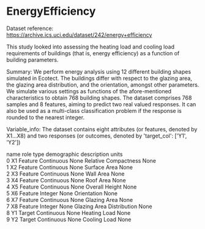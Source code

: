 # EnergyEfficiency

Dataset reference: https://archive.ics.uci.edu/dataset/242/energy+efficiency

This study looked into assessing the heating load and cooling load requirements of buildings (that is, energy efficiency) as a function of building parameters.

Summary: We perform energy analysis using 12 different building shapes simulated in Ecotect. The buildings differ with respect to the glazing area, the glazing area distribution, and the orientation, amongst other parameters. We simulate various settings as functions of the afore-mentioned characteristics to obtain 768 building shapes. The dataset comprises 768 samples and 8 features, aiming to predict two real valued responses. It can also be used as a multi-class classification problem if the response is rounded to the nearest integer.

Variable_info: The dataset contains eight attributes (or features, denoted by X1...X8) and two responses (or outcomes, denoted by 'target_col': ['Y1', 'Y2'])

name     role        type demographic                description units  
0   X1  Feature  Continuous        None       Relative Compactness  None   
1   X2  Feature  Continuous        None               Surface Area  None   
2   X3  Feature  Continuous        None                  Wall Area  None   
3   X4  Feature  Continuous        None                  Roof Area  None   
4   X5  Feature  Continuous        None             Overall Height  None   
5   X6  Feature     Integer        None                Orientation  None   
6   X7  Feature  Continuous        None               Glazing Area  None   
7   X8  Feature     Integer        None  Glazing Area Distribution  None   
8   Y1   Target  Continuous        None               Heating Load  None   
9   Y2   Target  Continuous        None               Cooling Load  None


